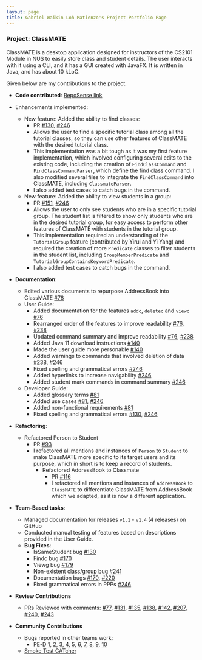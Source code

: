 ```yaml
---
layout: page
title: Gabriel Waikin Loh Matienzo's Project Portfolio Page
---
```


### Project: ClassMATE

ClassMATE is a desktop application designed for instructors of the CS2101 Module in NUS to easily store class and student details. The user interacts with it using a CLI, and it has a GUI created with JavaFX. It is written in Java, and has about 10 kLoC.

Given below are my contributions to the project.

* **Code contributed**: [RepoSense link](https://nus-cs2103-ay2122s1.github.io/tp-dashboard/)

* Enhancements implemented:
  * New feature: Added the ability to find classes:
    * PR [\#130](), [\#246]()
    * Allows the user to find a specific tutorial class among all the tutorial classes, so they can use other features of ClassMATE with the desired tutorial class.
    * This implementation was a bit tough as it was my first feature implementation, which involved configuring several edits to the existing code, including the creation of `FindClassCommand` and `FindClassCommandParser`, which define the find class command. I also modified several files to integrate the `FindClassCommand` into ClassMATE, including `ClassmateParser`.
    * I also added test cases to catch bugs in the command.
  * New feature: Added the ability to view students in a group:
    * PR [\#151](), [\#246]()
    * Allows the user to only see students who are in a specific tutorial group. The student list is filtered to show only students who are in the desired tutorial group, for easy access to perform other features of ClassMATE with students in the tutorial group.
    * This implementation required an understanding of the `TutorialGroup` feature (contributed by Yirui and Yi Yang) and required the creation of more `Predicate` classes to filter students in the student list, including `GroupMemberPredicate` and `TutorialGroupContainsKeywordPredicate`.
    * I also added test cases to catch bugs in the command.

* **Documentation**:
    * Edited various documents to repurpose AddressBook into ClassMATE [\#78]()
    * User Guide:
        * Added documentation for the features `addc`, `deletec` and `viewc` [\#76]()
        * Rearranged order of the features to improve readability [\#76](), [\#238]()
        * Updated command summary and improve readability [\#76](), [\#238]()
        * Added Java 11 download instructions [\#140]()
        * Made the user guide more personable [\#140]()
        * Added warnings to commands that involved deletion of data [\#238](), [\#246]()
        * Fixed spelling and grammatical errors [\#246]()
        * Added hyperlinks to increase navigability [\#246]()
        * Added student mark commands in command summary [\#246]()
    * Developer Guide:
        * Added glossary terms [\#81]()
        * Added use cases [\#81](), [\#246]()
        * Added non-functional requirements [\#81]()
        * Fixed spelling and grammatical errors [\#130](), [\#246]()

* **Refactoring**:
    * Refactored Person to Student
      * PR [\#93]()
      * I refactored all mentions and instances of `Person` to `Student` to make ClassMATE more specific to its target users and its purpose, which in short is to keep a record of students.
        * Refactored AddressBook to Classmate
          * PR [\#116]()
          * I refactored all mentions and instances of `AddressBook` to `ClassMATE` to differentiate ClassMATE from AddressBook which we adapted, as it is now a different application.

* **Team-Based tasks**:
    * Managed documentation for releases `v1.1` - `v1.4` (4 releases) on GitHub
    * Conducted manual testing of features based on descriptions provided in the User Guide.
    * **Bug Fixes**:
      * IsSameStudent bug [\#130]()
      * Findc bug [\#170]()
      * Viewg bug [\#179]()
      * Non-existent class/group bug [\#241]()
      * Documentation bugs [\#170](), [\#220]()
      * Fixed grammatical errors in PPPs [\#246]()

* **Review Contributions**
    * PRs Reviewed with comments: [\#77](), [\#131](), [\#135](), [\#138](), [\#142](), [\#207](), [\#240](), [\#243]()

* **Community Contributions**
    * Bugs reported in other teams work:
      * PE-D [1](https://github.com/AY2122S1-CS2103-W14-2/tp/issues/146), [2](https://github.com/AY2122S1-CS2103-W14-2/tp/issues/152), [3](https://github.com/AY2122S1-CS2103-W14-2/tp/issues/162), [4](https://github.com/AY2122S1-CS2103-W14-2/tp/issues/170), [5](https://github.com/AY2122S1-CS2103-W14-2/tp/issues/172), [6](https://github.com/AY2122S1-CS2103-W14-2/tp/issues/181), [7](https://github.com/AY2122S1-CS2103-W14-2/tp/issues/182), [8](https://github.com/AY2122S1-CS2103-W14-2/tp/issues/184), [9](https://github.com/AY2122S1-CS2103-W14-2/tp/issues/185), [10](https://github.com/AY2122S1-CS2103-W14-2/tp/issues/187)
    * [Smoke Test CATcher](https://github.com/GabrielWLM/ped)
